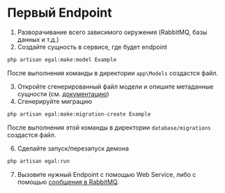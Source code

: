# Первый Endpoint

1. Разворачивание всего зависимого окружения (RabbitMQ, базы данных и т.д.)
2. Создайте сущность в сервисе, где будет endpoint

```bash
php artisan egal:make:model Example
```

После выполнения команды в директории `app\Models` создастся
файл.

3. Откройте сгенерированный файл модели и опишите метаданные сущности (см. [документацию](/server/metadata.md))
4. Сгенерируйте миграцию

```bash
php artisan egal:make:migration-create Example
```

После выполнения этой команды в директории `database/migrations`
создастся файл.

6. Сделайте запуск/перезапуск демона

```bash
php artisan egal:run
```

7. Вызовите нужный Endpoint с помощью Web Service, либо с помощью
   [сообщения в RabbitMQ](/concepts/request_to_server_lifecycle.md).

